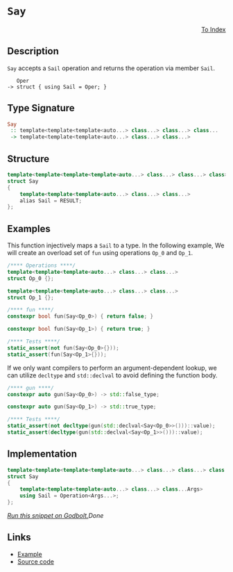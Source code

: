 <!-- Copyright 2024 Feng Mofan
SPDX-License-Identifier: Apache-2.0 -->

# `Say`

<p style='text-align: right;'><a href="../utilities.md#say">To Index</a></p>

## Description

`Say` accepts a `Sail` operation and returns the operation via member `Sail`.

<pre><code>   Oper
-> struct { using Sail = Oper; }</code></pre>

## Type Signature

```Haskell
Say
 :: template<template<template<auto...> class...> class...> class...
 -> template<template<template<auto...> class...> class...>
```

## Structure

```C++
template<template<template<template<auto...> class...> class...> class>
struct Say
{
    template<template<template<auto...> class...> class...>
    alias Sail = RESULT;
};
```

## Examples

This function injectively maps a `Sail` to a type.
In the following example, We will create an overload set of `fun` using operations `Op_0` and `Op_1`.

```C++
/**** Operations ****/
template<template<template<auto...> class...> class...>
struct Op_0 {};

template<template<template<auto...> class...> class...>
struct Op_1 {};

/**** fun ****/
constexpr bool fun(Say<Op_0>) { return false; }

constexpr bool fun(Say<Op_1>) { return true; }

/**** Tests ****/
static_assert(not fun(Say<Op_0>{}));
static_assert(fun(Say<Op_1>{}));
```

If we only want compilers to perform an argument-dependent lookup, we can utilize `decltype` and `std::declval` to avoid defining the function body.

```C++
/**** gun ****/
constexpr auto gun(Say<Op_0>) -> std::false_type;

constexpr auto gun(Say<Op_1>) -> std::true_type;

/**** Tests ****/
static_assert(not decltype(gun(std::declval<Say<Op_0>>()))::value);
static_assert(decltype(gun(std::declval<Say<Op_1>>()))::value);
```

## Implementation

```C++
template<template<template<template<auto...> class...> class...> class Operation>
struct Say
{
    template<template<template<auto...> class...> class...Args>
    using Sail = Operation<Args...>;
};
```

[*Run this snippet on Godbolt.*](https://godbolt.org/#z:OYLghAFBqd5QCxAYwPYBMCmBRdBLAF1QCcAaPECAMzwBtMA7AQwFtMQByARg9KtQYEAysib0QXACx8BBAKoBnTAAUAHpwAMvAFYTStJg1DIApACYAQuYukl9ZATwDKjdAGFUtAK4sGIAGzSrgAyeAyYAHI%2BAEaYxCCSAKykAA6oCoRODB7evgHSaRmOAqHhUSyx8Um2mPbFDEIETMQEOT5%2BgTV1WY3NBKWRMXEJyQpNLW15nWN9A%2BWVIwCUtqhexMjsHAD0AFR7%2BweHR/tbJhoAgrv7ANQAkiwp9GyCTPXXB6cXV8c/x5/nZ3OBEwDwMwJMAGY3MDQa9MJDoSDHnCETDkeCoUwvEQAHR4yHYa7IAwKBR4nEEokksn4iGE4lMUnXADyKTiryyBMBY2IXgc1yETAAnoCTAB2KwXa7S65osHwqFylGKpHyhFY3G0%2BnU8mUhmk8nnYjABRcqUyrwZIwCph0a6QgAiLLZxA5AgRRpNurpkMlALFDt9oq%2Bv1DH0B3x21wAYnhiGNrthVKxHph3icI2Gs/9MzdWez6gp03t/kqMYjYeWywq3BrUN7tYyaRS6VSmw3uQRefzWQB9DT2iXiwMQv2A6uo1XKivomt1httg1axfNs3nHl8gjO3tcQdWANBi65vbXKheBjFnb/NAMMaYVQpYjXaKoTyn88QQUiqF9jQExZ7tcxCYAQawXlQYhKL6g6BkeFw3neD5Pi%2Bb5ngwn7CgifZcP%2BgHAaBxAXl2XgKhYMHBpcBzXAAKpgYxFuGFwzI4yC9k2cQEBADCoFuaEYd%2Bbi/lyQ4BosiyHuuTQsWxpIcdQH5flhKQ7sJ%2B4OmJEnHlmvz/JGAqYDe6CJsmoJpoxlHaaGOZHmYEJhMSXhYPaipCmyvZdraBCmj6cEWSewDnpe14CIhj7XHW1wBehik/spf50gBAC0lJjOgIAgBBtBKO5rmkRRCHAkh4XYqgkUKZhsUqQl1zJa2qXpcRmA5WymkhjctH0UFnYcqx7EtFxPHXFgxIELl0AfvVIDDbQABuYgIjFglxVydIQGJizpXN3iYOJo7ddJfWcdNo1suN6GTdNW0LRVS1VdgBJrWJm1iCRu0WBwyy0JwiS8H4HBaKQqCcG41jWNcCirOsabmBCPCkAQmgfcsADWICJJIOIaAAHGYZgAJx41wiTY1jXBimK0hfRwki8CwEgaBopB/QDQMcLwCggIzCP/R9pBwLAMCICAqwECk2LkJQaAPHQcQRKwmyqFj/iJYEkXIMg1xSDiZi8Jg%2BBEMQeBpVwMiCCIYjsFIpvyEoaiI6QugmwA7q6KScDwn3fb99us8y2Ji1uqBUNcivK6rwDq5rGNmNcEAeNL9BPjDXCLLw3NaMsEBIFLKQy2QFAQDnecgMAUhmHwdDAvGlDRPb0RhM0Qru7w9fMMQQrMtE2gGdzcNS88BDMgwtBNzzpBYNEXjALWtBZc348goYwDiGP%2BDAQ4eAzXR9v3gZ2KbHDYTAlTAO0Hg0Suu3HhYPbXZ4HT3C8FvxAvkoDqL0YZ9GIjyxUAYJoADU8CYCdvmP6cN%2BBm1EOIK2kCbYqHUGPR2%2Bgl4oFBpYfQ58OaQGWKgFIhZOCJVSo6UwlhrBmBZs/Q2WBsFrS6D3LILgGDuE8O0PQIQwiDAqMME2hRMgCEmH4Xh6R%2BEMDmEMeIJs7AMIEL0CYrC8hSNqDIho4x%2BicPmDw2wajBF6BmC0cR3DJHLAhmsDYEhPYcB%2BkzH2nAQ5KxVpINWGstYxwgLgQgJB7S2RTmnH%2BywECYCYFgeIdDUaSAhDiPGEIKYaEkGYSQ/gGaJH8HjfQnAaakDprDHE/guD%2BCxnjUm/h0ZE2if4GxY9Wbs05vDH%2BfNBZZ2Fv7cWBci6JzlmwTgzQWAzTFIlJgbZrRcDxjiLgmNdb6xIEbPQcDzYwOkHAxQCD7a6HLi7JgbtH6WOsczXgvsWmB2DqHRxQzgCa1GeMgccdUAJziN4iEZhU51J5pnbOtzc6JwloXD5xcGRGBGVwRmNBaBVw5hAWuY9W6N3ntC9undu4OHnv3Rgg9h6jwBhPKeM856PwXiwJeK9MVxgYVvDmY9d7IH3vPI%2BtR7Znwvo3a%2BmwAZ3wfnDZ%2Br9MDvwJZ/MIoBXl8H/goIBICwHzzmdAy2izZDLLtkgkA5cDDf1IVYDBDLaG4PwVkclRCCDoBIegiwFD9lUKNtvHB9CN7OAgK4XRJsOFlAkXoPh9R7WpBEfUQxCwlHdFkTohRQirX1Dkeop1Ri9EBtyEG/RYauE%2BpMZDcxKd0lWO9lUuxJzVb/POSMsZmNY4eINg83xLyM4BKCSEygljMnZNGXEsUiQ8bkwhPExJkgTZ7MBpwGpXN6n8yFiLAO3z2my3lt04gLBVYsAUDNDWM083yjGJMzx1DZmyHmdK62crEEA10BCUgGytke1Tbs2xHA/ai2xNcIOIdp2zvnYuuECYbl3KTrZCEzz068yaaO/OktfmJxAHOlIykF1417EuggvZVCdBBWCmudcG7t1hchjuXce7ItuQPIeI97ZYunmIXFcMsC8uXiy3ga9SXbwpaoPewIaWCDpWPBll8hTMtvobdlT84hcp5YS/l9S/5MEAcA0BbJwG8ElRbCQMrBA7tWSAA9yrjBGswdETVgNtUhU4FseqqryGULiNQi1dDpHWr8La5h7rHXxq0a6rI7qHMlA0c631KjQ3uvMyGtR3qtGxq8751zEaU2mKhhY096aWaZvvXO644GcRQcLVM99sMv3%2BNIIE4Jww6FU1rYq0ZEIISJGJh2hmRWxQFMqdFtmthanfrEqQcJiQolkzFAzLGkhCZcBxmYCpVMIRRf2T2stSNU062q8N2rDXljPwyM4SQQA)$Done$

## Links

- [Example](../../code/facilities/utilities/say/implementation.hpp)
- [Source code](../../../conceptrodon/say.hpp)
